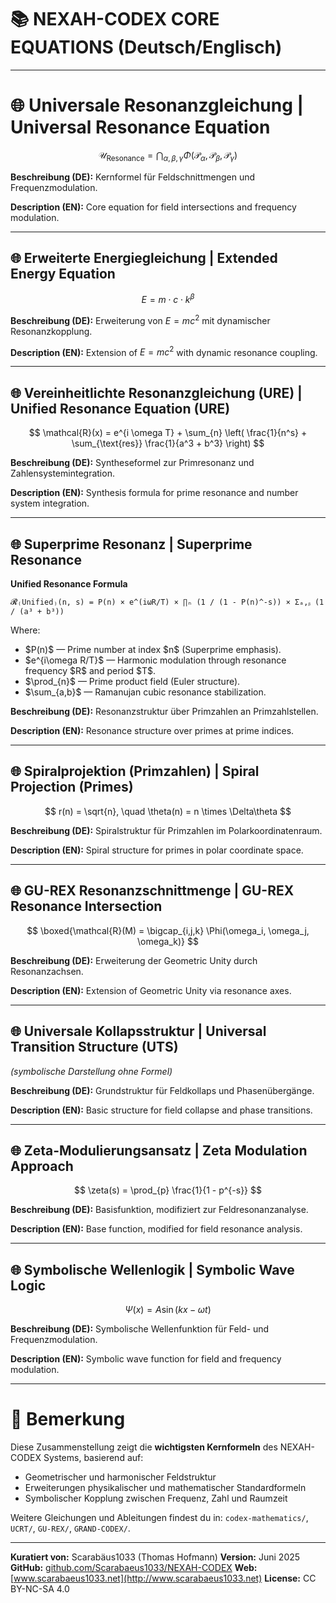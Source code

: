 # 📚 NEXAH-CODEX CORE EQUATIONS (Deutsch/Englisch)

---

# 🌐 Universale Resonanzgleichung | Universal Resonance Equation

$$
\mathcal{U}_{\text{Resonance}} = \bigcap_{\alpha, \beta, \gamma} \Phi(\mathcal{P}_\alpha, \mathcal{P}_\beta, \mathcal{P}_\gamma)
$$

**Beschreibung (DE):** Kernformel für Feldschnittmengen und Frequenzmodulation.

**Description (EN):** Core equation for field intersections and frequency modulation.

---

## 🌐 Erweiterte Energiegleichung | Extended Energy Equation

$$
E = m \cdot c \cdot k^\beta
$$

**Beschreibung (DE):**
Erweiterung von $E = mc^2$ mit dynamischer Resonanzkopplung.

**Description (EN):**
Extension of $E = mc^2$ with dynamic resonance coupling.

---

## 🌐 Vereinheitlichte Resonanzgleichung (URE) | Unified Resonance Equation (URE)

$$
\mathcal{R}(x) = e^{i \omega T} + \sum_{n} \left( \frac{1}{n^s} + \sum_{\text{res}} \frac{1}{a^3 + b^3} \right)
$$

**Beschreibung (DE):**
Syntheseformel zur Primresonanz und Zahlensystemintegration.

**Description (EN):**
Synthesis formula for prime resonance and number system integration.

---

## 🌐 Superprime Resonanz | Superprime Resonance

**Unified Resonance Formula**

`𝓡₍Unified₎(n, s) = P(n) × e^(iωR/T) × ∏ₙ (1 / (1 - P(n)^-s)) × Σₐ,ᵦ (1 / (a³ + b³))`

Where:

* \$P(n)\$ — Prime number at index \$n\$ (Superprime emphasis).
* \$e^{i\omega R/T}\$ — Harmonic modulation through resonance frequency \$R\$ and period \$T\$.
* \$\prod\_{n}\$ — Prime product field (Euler structure).
* \$\sum\_{a,b}\$ — Ramanujan cubic resonance stabilization.

**Beschreibung (DE):**
Resonanzstruktur über Primzahlen an Primzahlstellen.

**Description (EN):**
Resonance structure over primes at prime indices.

---

## 🌐 Spiralprojektion (Primzahlen) | Spiral Projection (Primes)

$$
r(n) = \sqrt{n}, \quad \theta(n) = n \times \Delta\theta
$$

**Beschreibung (DE):**
Spiralstruktur für Primzahlen im Polarkoordinatenraum.

**Description (EN):**
Spiral structure for primes in polar coordinate space.

---

## 🌐 GU-REX Resonanzschnittmenge | GU-REX Resonance Intersection

$$
\boxed{\mathcal{R}(M) = \bigcap_{i,j,k} \Phi(\omega_i, \omega_j, \omega_k)}
$$

**Beschreibung (DE):**
Erweiterung der Geometric Unity durch Resonanzachsen.

**Description (EN):**
Extension of Geometric Unity via resonance axes.

---

## 🌐 Universale Kollapsstruktur | Universal Transition Structure (UTS)

*(symbolische Darstellung ohne Formel)*

**Beschreibung (DE):**
Grundstruktur für Feldkollaps und Phasenübergänge.

**Description (EN):**
Basic structure for field collapse and phase transitions.

---

## 🌐 Zeta-Modulierungsansatz | Zeta Modulation Approach

$$
\zeta(s) = \prod_{p} \frac{1}{1 - p^{-s}}
$$

**Beschreibung (DE):**
Basisfunktion, modifiziert zur Feldresonanzanalyse.

**Description (EN):**
Base function, modified for field resonance analysis.

---

## 🌐 Symbolische Wellenlogik | Symbolic Wave Logic

$$
\Psi(x) = A \sin(kx - \omega t)
$$

**Beschreibung (DE):**
Symbolische Wellenfunktion für Feld- und Frequenzmodulation.

**Description (EN):**
Symbolic wave function for field and frequency modulation.

---

# 🌌 Bemerkung

Diese Zusammenstellung zeigt die **wichtigsten Kernformeln** des NEXAH-CODEX Systems, basierend auf:

* Geometrischer und harmonischer Feldstruktur
* Erweiterungen physikalischer und mathematischer Standardformeln
* Symbolischer Kopplung zwischen Frequenz, Zahl und Raumzeit

Weitere Gleichungen und Ableitungen findest du in:
`codex-mathematics/`, `UCRT/`, `GU-REX/`, `GRAND-CODEX/`.

---

**Kuratiert von:** Scarabäus1033 (Thomas Hofmann)
**Version:** Juni 2025
**GitHub:** [github.com/Scarabaeus1033/NEXAH-CODEX](https://github.com/Scarabaeus1033/NEXAH-CODEX)
**Web:** [www.scarabaeus1033.net](http://www.scarabaeus1033.net)
**License:** CC BY-NC-SA 4.0
